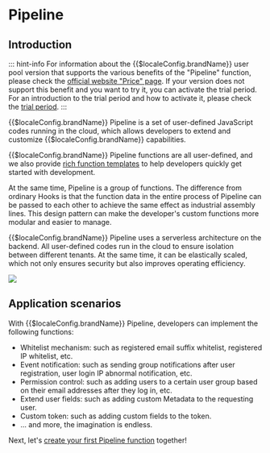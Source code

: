 # Pipeline

<LastUpdated/>

## Introduction

::: hint-info
For information about the {{$localeConfig.brandName}} user pool version that supports the various benefits of the "Pipeline" function, please check the [official website "Price" page](https://www.genauth.ai/pricing). If your version does not support this benefit and you want to try it, you can activate the trial period. For an introduction to the trial period and how to activate it, please check the [trial period](/guides/basics/trial/README.md).
:::

{{$localeConfig.brandName}} Pipeline is a set of user-defined JavaScript codes running in the cloud, which allows developers to extend and customize {{$localeConfig.brandName}} capabilities.

{{$localeConfig.brandName}} Pipeline functions are all user-defined, and we also provide [rich function templates](https://github.com/authing/pipeline) to help developers quickly get started with development.

At the same time, Pipeline is a group of functions. The difference from ordinary Hooks is that the function data in the entire process of Pipeline can be passed to each other to achieve the same effect as industrial assembly lines. This design pattern can make the developer's custom functions more modular and easier to manage.

{{$localeConfig.brandName}} Pipeline uses a serverless architecture on the backend. All user-defined codes run in the cloud to ensure isolation between different tenants. At the same time, it can be elastically scaled, which not only ensures security but also improves operating efficiency.

![](https://cdn.genauth.ai/blog/authing-pipeline.png)

## Application scenarios

With {{$localeConfig.brandName}} Pipeline, developers can implement the following functions:

- Whitelist mechanism: such as registered email suffix whitelist, registered IP whitelist, etc.
- Event notification: such as sending group notifications after user registration, user login IP abnormal notification, etc.
- Permission control: such as adding users to a certain user group based on their email addresses after they log in, etc.
- Extend user fields: such as adding custom Metadata to the requesting user.
- Custom token: such as adding custom fields to the token.
- ... and more, the imagination is endless.

Next, let's [create your first Pipeline function](./write-your-first-pipeline-function.md) together!
